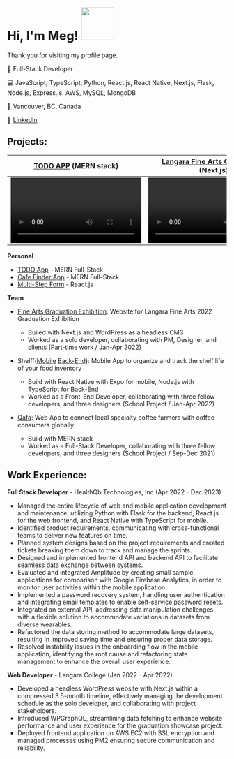 <h1>Hi, I'm Meg! <img width="75px" src="https://github.com/takam3g/profile_card_component/assets/84117994/afc42541-a07d-459a-8666-e71a80e463c4"/></h1>
<p>Thank you for visiting my profile page.</p>

:bust_in_silhouette: Full-Stack Developer

:computer: JavaScript, TypeScript, Python, React.js, React Native, Next.js, Flask, Node.js, Express.js, AWS, MySQL, MongoDB

:round_pushpin: Vancouver, BC, Canada

:handshake: [LinkedIn](https://www.linkedin.com/in/megumi-takashima)


<h2>Projects:</h2>

| [TODO APP](https://mytodo.xyz) (MERN stack) | [Langara Fine Arts Grad Exhibit](https://past.langarafinagradshow.com/2022) (Next.js) |
|------|------|
| <video src="https://github.com/takam3g/mern-todo-app/assets/84117994/b9122658-6f1d-4369-8a96-6e41cbb417d6"></video> | <video src="https://github.com/takam3g/mern-todo-app/assets/84117994/0a38c1e8-62ad-488a-8628-f05645bc6206"></vido> |


<b>Personal</b>

  - [TODO App](https://github.com/takam3g/mern-todo-app) - MERN Full-Stack 
  - [Cafe Finder App](https://github.com/takam3g/cafe-finder) - MERN Full-Stack
  - [Multi-Step Form](https://github.com/takam3g/multi-step-form) - React.js
  
<b>Team</b>
  - [Fine Arts Graduation Exhibition](https://past.langarafinagradshow.com/2022): Website for Langara Fine Arts 2022 Graduation Exhibition
    - Builed with Next.js and WordPress as a headless CMS
    - Worked as a solo developer, collaborating with PM, Designer, and clients (Part-time work / Jan-Apr 2022)

  - Shelff([Mobile](https://github.com/samvvw/shelff-app) [Back-End](https://github.com/samvvw/shelff-server)): Mobile App to organize and track the shelf life of your food inventory 
    - Build with React Native with Expo for mobile, Node.js with TypeScript for Back-End
    - Worked as a Front-End Developer, collaborating with three fellow developers, and three designers (School Project / Jan-Apr 2022)
    
  - [Qafa](https://github.com/samvvw/coffee-connect): Web App to connect local specialty coffee farmers with coffee consumers globally
    - Build with MERN stack
    - Worked as a Full-Stack Developer, collaborating with three fellow developers, and three designers (School Project / Sep-Dec 2021)
   

<h2>Work Experience:</h2>

<b>Full Stack Developer</strong></b> - HealthQb Technologies, Inc (Apr 2022 - Dec 2023)
  - Managed the entire lifecycle of web and mobile application development and maintenance, utilizing Python with Flask for the backend, React.js for the web frontend, and React Native with TypeScript for mobile.
  - Identified product requirements, communicating with cross-functional teams to deliver new features on time.
  - Planned system designs based on the project requirements and created tickets breaking them down to track and manage the sprints.
  - Designed and implemented frontend API and backend API to facilitate seamless data exchange between systems.
  - Evaluated and integrated Amplitude by creating small sample applications for comparison with Google Firebase Analytics, in order to monitor user activities within the mobile application.
  - Implemented a password recovery system, handling user authentication and integrating email templates to enable self-service password resets.
  - Integrated an external API, addressing data manipulation challenges with a flexible solution to accommodate variations in datasets from diverse wearables.
  - Refactored the data storing method to accommodate large datasets, resulting in improved saving time and ensuring proper data storage. 
  - Resolved instability issues in the onboarding flow in the mobile application, identifying the root cause and refactoring state management to enhance the overall user experience.

<b>Web Developer</strong></b> - Langara College (Jan 2022 - Apr 2022)
  - Developed a headless WordPress website with Next.js within a compressed 3.5-month timeline, effectively managing the development schedule as the solo developer, and collaborating with project stakeholders.
  - Introduced WPGraphQL, streamlining data fetching to enhance website performance and user experience for the graduation showcase project.
  - Deployed frontend application on AWS EC2 with SSL encryption and managed processes using PM2 ensuring secure communication and reliability.
